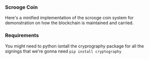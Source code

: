 ### Scrooge Coin
Here's a minified implementation of the scrooge coin system for demonstration on how the blockchain is maintained and carried.

### Requirements
You might need to python isntall the cryprography package for all the signings that we're gonna need
`pip install cryptography`